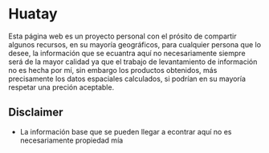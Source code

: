 # Huatay
Esta página web es un proyecto personal con el prósito de compartir algunos recursos, en su mayoría geográficos, para cualquier persona que lo desee, la información que se ecuantra aquí no necesariamente siempre será de la mayor calidad ya que el trabajo de levantamiento de información no es hecha por mí, sin embargo los productos obtenidos, más precisamente los datos espaciales calculados, si podrían en su mayoría respetar una preción aceptable.

## Disclaimer

- La información base que se pueden llegar a econtrar aquí no es necesariamente propiedad mía
